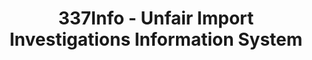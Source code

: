 ---
bigquery: https://console.cloud.google.com/bigquery?p=patents-public-data&d=usitc_investigations&page=dataset&project=sheets-management-319211
citation: US International Trade Commission 337Info Unfair Import Investigations Information
  System
contributors: US International Trade Comission
cost: None
description: US International Trade Commission 337Info Unfair Import Investigations
  Information System contains data on investigations done under Section 337. Section
  337 declares the infringement of certain statutory intellectual property rights
  and other forms of unfair competition in import trade to be unlawful practices.
  Most Section 337 investigations involve allegations of patent or registered trademark
  infringement.
documentation: FAQ and tutorial available on the site
last_edit: 04/12/2022, 12:40:24
location: https://pubapps2.usitc.gov/337external/
maintained_by: US International Trade Comission
schema_fields:
- title
- finalIdOnViolationDue
- copyrightNumbers
- teoReliefGranted
- scheduledStartDateEvidHear
- startDateMarkmanHearing
- teoIdIssueDate
- investigationType
- publication_number
- docketNo
- dateComplaintFiled
- endDateMarkmanHearing
- currentActiveALJ
- teoIdDueDate
- complainant
- actualEndDateEvidHear
- dateOfPublicationFrNotice
- targetDate
- cafcAppeals
- respondent
- gcAttorney
- finalIdOnViolationIssue
- trademarkNumbers
- patentNumbers
- internalRemand
- investigationTermDate
- scheduledEndDateEvidHear
- ouiiParticipation
- aljAssigned
- currentStatus
- actualStartDateEvidHear
- markmanHearing
- invUnfairAct
- issueDateOtherNonFinal
- patentNumber
- finalDetNoViolation
- lastUpdated
- teoProceedingInvolved
- investigationNo
- dateCreated
- ouiiAttorney
- htsNumbers
- finalDetViolation
- id
shortname: unfair_import_investigations
tags:
- import
- legal
- trade
timeframe: 2008-2021 (prior to 2008 downloadable as a JSON file)
title: 337Info - Unfair Import Investigations Information System
uuid: 2721f5ec-e599-4890-9265-9706719fc71e
---